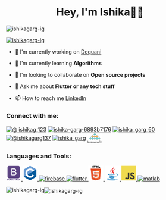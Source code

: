 <h1 align="center">Hey, I'm Ishika👨‍💻</h1>

<p align="left"> <img src="https://komarev.com/ghpvc/?username=ishikagarg-ig&label=Profile%20views&color=0e75b6&style=flat" alt="ishikagarg-ig" /> </p>

<p align="left"> <a href="https://github.com/ryo-ma/github-profile-trophy"><img src="https://github-profile-trophy.vercel.app/?username=ishikagarg-ig&no-frame=true&row=1&column=7" alt="ishikagarg-ig" /></a> </p>

- 🔭 I’m currently working on [Dequani](https://dequani.com/)

- 🌱 I’m currently learning **Algorithms**

- 👯 I’m looking to collaborate on **Open source projects**

- 💬 Ask me about **Flutter or any tech stuff**

- 📫 How to reach me [LinkedIn](https://www.linkedin.com/in/ishika-garg-6893b7176/)

<h3 align="left">Connect with me:</h3>
<p align="left">
<a href="https://twitter.com/@ ishikag_123" target="blank"><img align="center" src="https://cdn.jsdelivr.net/npm/simple-icons@3.0.1/icons/twitter.svg" alt="@ ishikag_123" height="30" width="40" /></a>
<a href="https://linkedin.com/in/ishika-garg-6893b7176" target="blank"><img align="center" src="https://cdn.jsdelivr.net/npm/simple-icons@3.0.1/icons/linkedin.svg" alt="ishika-garg-6893b7176" height="30" width="40" /></a>
<a href="https://www.codechef.com/users/ishika_garg_60" target="blank"><img align="center" src="https://cdn.jsdelivr.net/npm/simple-icons@3.1.0/icons/codechef.svg" alt="ishika_garg_60" height="30" width="40" /></a>
<a href="https://www.hackerrank.com/ishikagarg137?hr_r=1" target="blank"><img align="center" src="https://cdn.jsdelivr.net/npm/simple-icons@3.0.1/icons/hackerrank.svg" alt="@ishikagarg137" height="30" width="40" /></a>
<a href="https://www.leetcode.com/ishika_garg" target="blank"><img align="center" src="https://cdn.jsdelivr.net/npm/simple-icons@3.0.1/icons/leetcode.svg" alt="ishika_garg" height="30" width="40" /></a>
  <a href="https://www.interviewbit.com/profile/ishika-garg_362" target="blank"><img align="center" src="https://github.com/Ishikagarg-ig/Ishikagarg-ig/blob/main/logo_interviewbit.png" alt="ishika-garg_362" height="30" width="40" /></a>
</p>

<h3 align="left">Languages and Tools:</h3>
<p align="left"> <a href="https://getbootstrap.com" target="_blank"> <img src="https://raw.githubusercontent.com/devicons/devicon/master/icons/bootstrap/bootstrap-plain-wordmark.svg" alt="bootstrap" width="40" height="40"/> </a> <a href="https://www.cprogramming.com/" target="_blank"> <img src="https://raw.githubusercontent.com/devicons/devicon/master/icons/c/c-original.svg" alt="c" width="40" height="40"/> </a> <a href="https://firebase.google.com/" target="_blank"> <img src="https://www.vectorlogo.zone/logos/firebase/firebase-icon.svg" alt="firebase" width="40" height="40"/> </a> <a href="https://flutter.dev" target="_blank"> <img src="https://www.vectorlogo.zone/logos/flutterio/flutterio-icon.svg" alt="flutter" width="40" height="40"/> </a> <a href="https://www.w3.org/html/" target="_blank"> <img src="https://raw.githubusercontent.com/devicons/devicon/master/icons/html5/html5-original-wordmark.svg" alt="html5" width="40" height="40"/> </a> <a href="https://www.java.com" target="_blank"> <img src="https://raw.githubusercontent.com/devicons/devicon/master/icons/java/java-original.svg" alt="java" width="40" height="40"/> </a> <a href="https://developer.mozilla.org/en-US/docs/Web/JavaScript" target="_blank"> <img src="https://raw.githubusercontent.com/devicons/devicon/master/icons/javascript/javascript-original.svg" alt="javascript" width="40" height="40"/> </a> <a href="https://www.mathworks.com/" target="_blank"> <img src="https://raw.githubusercontent.com/simple-icons/simple-icons/master/icons/mathworks.svg" alt="matlab" width="40" height="40"/> </a> </p>

<p><img align="left" src="https://github-readme-stats.vercel.app/api/top-langs?username=ishikagarg-ig&show_icons=true&locale=en&layout=compact" alt="ishikagarg-ig" /></p>

<p><img align="center" src="https://github-readme-stats.vercel.app/api?username=ishikagarg-ig&count_private=true&show_icons=true&include_all_commits=true" alt="ishikagarg-ig" /></p>
